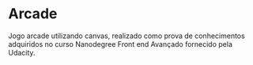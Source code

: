 # Arcade
Jogo arcade utilizando canvas, realizado como prova de conhecimentos adquiridos no curso Nanodegree Front end Avançado fornecido pela Udacity.
